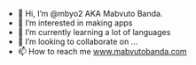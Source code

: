 - 👋 Hi, I’m @mbyo2 AKA Mabvuto Banda. 
- 👀 I’m interested in making apps
- 🌱 I’m currently learning a lot of languages
- 💞️ I’m looking to collaborate on ...
- 📫 How to reach me www.mabvutobanda.com

<!---
mbyo2/mbyo2 is a ✨ special ✨ repository because its `README.md` (this file) appears on your GitHub profile.
You can click the Preview link to take a look at your changes.
--->
